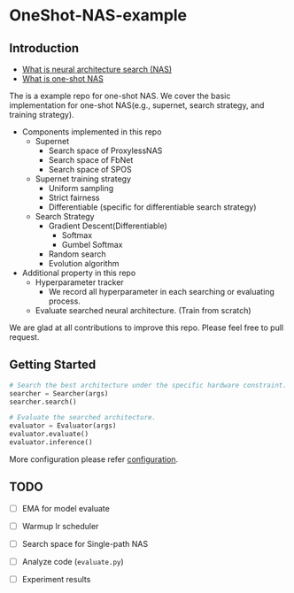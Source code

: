 # OneShot-NAS-example

## Introduction

* [What is neural architecture search (NAS)](./doc/nas.md)
* [What is one-shot NAS](./doc/one_shot_nas.md)

The is a example repo for one-shot NAS. We cover the basic implementation for one-shot NAS(e.g., supernet, search strategy, and training strategy).
* Components implemented in this repo
    * Supernet
        * Search space of ProxylessNAS
        * Search space of FbNet
        * Search space of SPOS
    * Supernet training strategy
        * Uniform sampling
        * Strict fairness
        * Differentiable (specific for differentiable search strategy)
    * Search Strategy
        * Gradient Descent(Differentiable)
            - Softmax
            - Gumbel Softmax
        * Random search
        * Evolution algorithm
* Additional property in this repo
    * Hyperparameter tracker
        * We record all hyperparameter in each searching or evaluating process.
    * Evaluate searched neural architecture. (Train from scratch)

We are glad at all contributions to improve this repo. Please feel free to pull request.

## Getting Started
```python
# Search the best architecture under the specific hardware constraint.
searcher = Searcher(args)
searcher.search()

# Evaluate the searched architecture.
evaluator = Evaluator(args)
evaluator.evaluate()
evaluator.inference()
```

More configuration please refer [configuration](./doc/configuration.md).

## TODO
* [ ] EMA for model evaluate
* [ ] Warmup lr scheduler
* [ ] Search space for Single-path NAS
* [ ] Analyze code (`evaluate.py`)
* [ ] Experiment results



